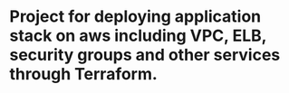 # Project for deploying application stack on aws including VPC, ELB, security groups and other services through Terraform.